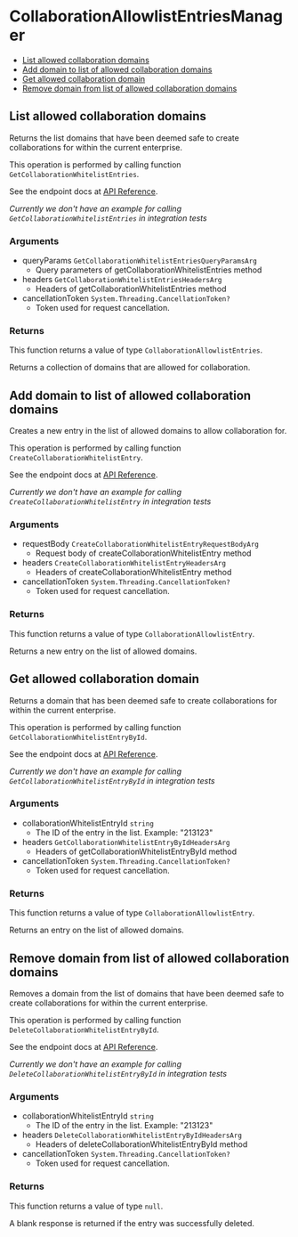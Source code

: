 # CollaborationAllowlistEntriesManager


- [List allowed collaboration domains](#list-allowed-collaboration-domains)
- [Add domain to list of allowed collaboration domains](#add-domain-to-list-of-allowed-collaboration-domains)
- [Get allowed collaboration domain](#get-allowed-collaboration-domain)
- [Remove domain from list of allowed collaboration domains](#remove-domain-from-list-of-allowed-collaboration-domains)

## List allowed collaboration domains

Returns the list domains that have been deemed safe to create collaborations
for within the current enterprise.

This operation is performed by calling function `GetCollaborationWhitelistEntries`.

See the endpoint docs at
[API Reference](https://developer.box.com/reference/get-collaboration-whitelist-entries/).

*Currently we don't have an example for calling `GetCollaborationWhitelistEntries` in integration tests*

### Arguments

- queryParams `GetCollaborationWhitelistEntriesQueryParamsArg`
  - Query parameters of getCollaborationWhitelistEntries method
- headers `GetCollaborationWhitelistEntriesHeadersArg`
  - Headers of getCollaborationWhitelistEntries method
- cancellationToken `System.Threading.CancellationToken?`
  - Token used for request cancellation.


### Returns

This function returns a value of type `CollaborationAllowlistEntries`.

Returns a collection of domains that are allowed for collaboration.


## Add domain to list of allowed collaboration domains

Creates a new entry in the list of allowed domains to allow
collaboration for.

This operation is performed by calling function `CreateCollaborationWhitelistEntry`.

See the endpoint docs at
[API Reference](https://developer.box.com/reference/post-collaboration-whitelist-entries/).

*Currently we don't have an example for calling `CreateCollaborationWhitelistEntry` in integration tests*

### Arguments

- requestBody `CreateCollaborationWhitelistEntryRequestBodyArg`
  - Request body of createCollaborationWhitelistEntry method
- headers `CreateCollaborationWhitelistEntryHeadersArg`
  - Headers of createCollaborationWhitelistEntry method
- cancellationToken `System.Threading.CancellationToken?`
  - Token used for request cancellation.


### Returns

This function returns a value of type `CollaborationAllowlistEntry`.

Returns a new entry on the list of allowed domains.


## Get allowed collaboration domain

Returns a domain that has been deemed safe to create collaborations
for within the current enterprise.

This operation is performed by calling function `GetCollaborationWhitelistEntryById`.

See the endpoint docs at
[API Reference](https://developer.box.com/reference/get-collaboration-whitelist-entries-id/).

*Currently we don't have an example for calling `GetCollaborationWhitelistEntryById` in integration tests*

### Arguments

- collaborationWhitelistEntryId `string`
  - The ID of the entry in the list. Example: "213123"
- headers `GetCollaborationWhitelistEntryByIdHeadersArg`
  - Headers of getCollaborationWhitelistEntryById method
- cancellationToken `System.Threading.CancellationToken?`
  - Token used for request cancellation.


### Returns

This function returns a value of type `CollaborationAllowlistEntry`.

Returns an entry on the list of allowed domains.


## Remove domain from list of allowed collaboration domains

Removes a domain from the list of domains that have been deemed safe to create
collaborations for within the current enterprise.

This operation is performed by calling function `DeleteCollaborationWhitelistEntryById`.

See the endpoint docs at
[API Reference](https://developer.box.com/reference/delete-collaboration-whitelist-entries-id/).

*Currently we don't have an example for calling `DeleteCollaborationWhitelistEntryById` in integration tests*

### Arguments

- collaborationWhitelistEntryId `string`
  - The ID of the entry in the list. Example: "213123"
- headers `DeleteCollaborationWhitelistEntryByIdHeadersArg`
  - Headers of deleteCollaborationWhitelistEntryById method
- cancellationToken `System.Threading.CancellationToken?`
  - Token used for request cancellation.


### Returns

This function returns a value of type `null`.

A blank response is returned if the entry was
successfully deleted.


